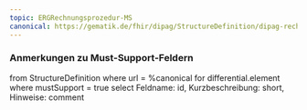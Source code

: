```yaml
---
topic: ERGRechnungsprozedur-MS
canonical: https://gematik.de/fhir/dipag/StructureDefinition/dipag-rechnungsprozedur
---
```


### Anmerkungen zu Must-Support-Feldern

<fql>
from
	StructureDefinition
where 
    url = %canonical
for differential.element
where mustSupport = true
select
	Feldname: id, Kurzbeschreibung: short, Hinweise: comment
</fql>


